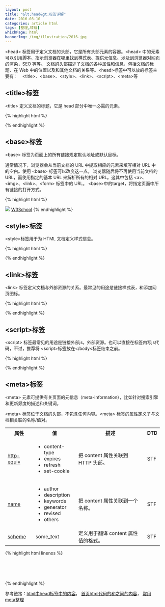 ```yaml
---
layout: post
title: "&lt;head&gt;标签详解"
date: 2016-03-10
categories: article html
tags: [整理,转载]
whichPage: html
bannerImg: /img/illustration/2016.jpg
---
```


&lt;head&gt; 标签用于定义文档的头部，它是所有头部元素的容器。&lt;head&gt; 中的元素可以引用脚本、指示浏览器在哪里找到样式表、提供元信息、涉及到浏览器对网页的渲染，SEO 等等。
文档的头部描述了文档的各种属性和信息，包括文档的标题、在 Web 中的位置以及和其他文档的关系等。&lt;head&gt;标签中可以放的标签主要有：　&lt;title&gt;、&lt;base&gt;、&lt;style&gt;、&lt;link&gt;、&lt;script&gt;、&lt;meta&gt;等



## &lt;title&gt;标签

&lt;title&gt; 定义文档的标题，它是 head 部分中唯一必需的元素。

{% highlight html %}
<head>
    <title>文档标题</title>
</head>
{% endhighlight %}

## &lt;base&gt;标签

&lt;base&gt; 标签为页面上的所有链接规定默认地址或默认目标。

通常情况下，浏览器会从当前文档的 URL 中提取相应的元素来填写相对 URL 中的空白。使用 &lt;base&gt; 标签可以改变这一点。
浏览器随后将不再使用当前文档的 URL，而使用指定的基本 URL 来解析所有的相对 URL。这其中包括 &lt;a&gt;、&lt;img&gt;、&lt;link&gt;、&lt;form&gt; 标签中的 URL。
&lt;base&gt;中的target，将指定页面中所有链接的打开方式。

{% highlight html %}
<head>
    <base href="http://www.w3school.com.cn/i/" />
    <base target="_blank" />
</head>
<body>
    <img src="eg_smile.gif" />
    <a href="http://www.w3school.com.cn">W3School</a>
</body>
{% endhighlight %}

## &lt;style&gt;标签

&lt;style&gt;标签用于为 HTML 文档定义样式信息。

{% highlight html %}
<style>
.demo {
    display: block;
    width: 100px;
    height: 100px;
    padding: 10px;
    margin: 10px;
    font-size: 16px;
    background-color: #ccc;
}
</style>
{% endhighlight %}

## &lt;link&gt;标签  

&lt;link&gt; 标签定义文档与外部资源的关系。最常见的用途是链接样式表，和添加网页图标。

{% highlight html %}
<head>
    <link rel="stylesheet" type="text/css" href="demo.css" />
    <link rel = "shortcut icon" href="favicon.ico">
</head>
{% endhighlight %}

## &lt;script&gt;标签 

&lt;script&gt; 标签最常见的用途是链接外部js，外部资源。也可以直接在标签内写js代码，不过，推荐将 &lt;script&gt;标签放在&lt;/body&lt;标签结束之前。

{% highlight html %}
<head>
    <script type="text/javascript" src='somewhere/demo.min.js'></script>
    <script type="text/javascript">
        alert('hello world!');
    </script>
</head>
<body>
    <!--其他内容-->
    <script type="text/javascript" src='somewhere/jquery.min.js'></script>
    <script type="text/javascript">
        function massage(text) {
            alert(text);
        }
        massage('hello world!');
    </script>
</body>
{% endhighlight %}

## &lt;meta&gt;标签

&lt;meta&gt; 元素可提供有关页面的元信息（meta-information），比如针对搜索引擎和更新频度的描述和关键词。

&lt;meta&gt; 标签位于文档的头部，不包含任何内容。&lt;meta&gt; 标签的属性定义了与文档相关联的名称/值对。

<table class='table'>
    <tbody>
        <tr>
            <th>属性</th>
            <th>值</th>
            <th>描述</th>
            <th>DTD</th>
        </tr>
        <tr>
            <td><a target="_blank" href="http://www.w3school.com.cn/tags/tag_meta.asp#meta_prop_http-equiv">http-equiv</a></td>
            <td><ul><li>content-type</li><li>expires</li><li>refresh</li><li>set-cookie </li></ul></td>
            <td>把 content 属性关联到 HTTP 头部。</td>
            <td>STF</td>
        </tr>
        <tr>
            <td><a target="_blank" href="http://www.w3school.com.cn/tags/tag_meta.asp#meta_prop_name">name</a></td>
            <td><ul><li>author</li><li>description</li><li>keywords</li><li>generator</li><li>revised</li><li>others </li></ul></td>
            <td>把 content 属性关联到一个名称。</td>
            <td>STF</td>
        </tr>
        <tr>
            <td><a target="_blank" href="http://www.w3school.com.cn/tags/tag_meta.asp#meta_prop_scheme">scheme</a></td>
            <td>some_text</td>
            <td>定义用于翻译 content 属性值的格式。</td>
            <td>STF</td>
        </tr>
    </tbody>
</table>

{% highlight html linenos %}

<!--- the site is designed http://love-peach.github.io/blog-jekyll/ 03/2016 ---> <!--- 公司版权注释　--->

<meta http-equiv="content-type" content="text/html; charset=gb2312" /> <!--- 网页显示字符集，简体中文　--->
<meta http-equiv="content-type" content="text/html; charset=big5"> <!--- 网页显示字符集，繁体中文　--->
<meta http-equiv="content-type" content="text/html; charset=iso-8859-1"> <!--- 网页显示字符集，英 语　--->

<meta http-equiv="expires" content="31 Dec 2008"> <!--- 设定网页的到期时间。　--->
<meta http-equiv="refresh" content="5;url=http://love-peach.github.io/blog-jekyll/"> <!--- 重定向，自动跳转，时间停留5秒　--->
<meta http-equiv="pragma" content="no-cache"> <!--- 禁止浏览器从本地机的缓存中调阅页面内容　--->
<meta http-equiv="window-target" content="_top"> <!--- 在浏览器最顶层打开，禁止浏览器从本地机的缓存中调阅页面内容　--->

<meta name="author"  content="张晋佩"> <!--- 网页制作者信息　--->
<meta name="description"  content="张晋佩的个人博客，记录前端学习之路的一些知识点和问题"> <!--- 网站简介,描述　--->
<meta name="keywords"  content="HTML, DHTML, CSS, XML, XHTML, JavaScript">　<!--- 搜索关键字　--->
<meta name="revised"  content="2.17">　<!--- 描述网页的版本　--->
<meta name="generator"  content="Sublime">　<!--- 描述网页是通过那种软件产生　--->
<meta name="robots" content="none">　<!--- 网页搜索机器人向导.用来告诉搜索机器人哪些页面需要索引，哪些页面不需要索引　--->


<!-- 移动端 -->
<!--- 能优化移动浏览器的显示 --->
<meta name="viewport" content="width=device-width, initial-scale=1.0,maximum-scale=1.0, user-scalable=no"/> 
<!--- 1. width：宽度（数值 / device-width）（范围从200 到10,000，默认为980 像素）
      2. height：高度（数值 / device-height）（范围从223 到10,000）
      3. initial-scale：初始的缩放比例 （范围从>0 到10）
      4. minimum-scale：允许用户缩放到的最小比例
      5. maximum-scale：允许用户缩放到的最大比例
      6. user-scalable：用户是否可以手动缩 (no,yes)　--->

<!--　隐藏状态栏/设置状态栏颜色只有在开启WebApp全屏模式时才生效。content的值为default | black | black-translucent 。　-->
<meta name="apple-mobile-web-app-status-bar-style" content="black-translucent" />　
<meta name="apple-mobile-web-app-capable" content="yes" /> <!-- 启用 WebApp 全屏模式　伪装app，离线应用 -->
<meta name="apple-mobile-web-app-title" content="标题">　<!--添加到主屏后的标题--->
<meta content="telephone=no" name="format-detection" /> <!--忽略数字自动识别为电话号码--->
<meta content="email=no" name="format-detection" />　<!--忽略识别邮箱--->

<meta name="HandheldFriendly" content="true"><!-- 针对手持设备优化，主要是针对一些老的不识别viewport的浏览器，比如黑莓 -->
<meta name="MobileOptimized" content="320"><!-- 微软的老式浏览器 -->
<meta name="screen-orientation" content="portrait"><!-- uc强制竖屏 -->
<meta name="x5-orientation" content="portrait"><!-- QQ强制竖屏 -->
<meta name="full-screen" content="yes"><!-- UC强制全屏 -->
<meta name="x5-fullscreen" content="true"><!-- QQ强制全屏 -->
<meta name="browsermode" content="application"><!-- UC应用模式 -->
<meta name="x5-page-mode" content="app"><!-- QQ应用模式 -->
<meta name="msapplication-tap-highlight" content="no"><!-- windows phone 点击无高光 -->

<!-- 网页相关 -->
<meta http-equiv="X-UA-Compatible" content="IE=edge,chrome=1" />
<!-- 关于X-UA-Compatible -->
<meta http-equiv="X-UA-Compatible" content="IE=6" ><!-- 使用IE6 -->
<meta http-equiv="X-UA-Compatible" content="IE=7" ><!-- 使用IE7 -->
<meta http-equiv="X-UA-Compatible" content="IE=8" ><!-- 使用IE8 -->

<!-- 用百度打开网页可能会对其进行转码（比如贴广告），避免转码可添加如下meta -->
<meta http-equiv="Cache-Control" content="no-siteapp" />

{% endhighlight %}

参考链接：[html中head标签中的内容](http://www.cnblogs.com/fslnet/archive/2009/11/17/1604444.html)，
[首页html代码的<head>和</head>之间的内容](http://blog.csdn.net/pengyouchuan/article/details/7195929)，
[常用meta整理](https://segmentfault.com/a/1190000002407912)
